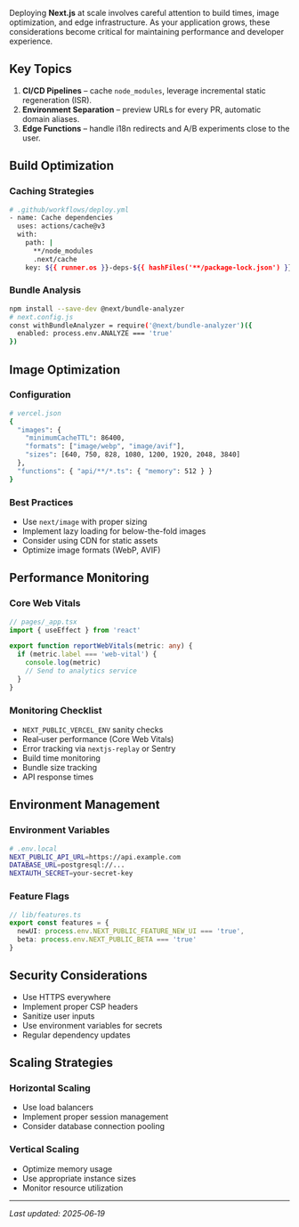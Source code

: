 Deploying **Next.js** at scale involves careful attention to build times, image optimization, and edge infrastructure. As your application grows, these considerations become critical for maintaining performance and developer experience.

## Key Topics

1. **CI/CD Pipelines** – cache `node_modules`, leverage incremental static regeneration (ISR).
2. **Environment Separation** – preview URLs for every PR, automatic domain aliases.
3. **Edge Functions** – handle i18n redirects and A/B experiments close to the user.

## Build Optimization

### Caching Strategies
```bash
# .github/workflows/deploy.yml
- name: Cache dependencies
  uses: actions/cache@v3
  with:
    path: |
      **/node_modules
      .next/cache
    key: ${{ runner.os }}-deps-${{ hashFiles('**/package-lock.json') }}
```

### Bundle Analysis
```bash
npm install --save-dev @next/bundle-analyzer
# next.config.js
const withBundleAnalyzer = require('@next/bundle-analyzer')({
  enabled: process.env.ANALYZE === 'true'
})
```

## Image Optimization

### Configuration
```bash
# vercel.json
{
  "images": {
    "minimumCacheTTL": 86400,
    "formats": ["image/webp", "image/avif"],
    "sizes": [640, 750, 828, 1080, 1200, 1920, 2048, 3840]
  },
  "functions": { "api/**/*.ts": { "memory": 512 } }
}
```

### Best Practices
- Use `next/image` with proper sizing
- Implement lazy loading for below-the-fold images
- Consider using CDN for static assets
- Optimize image formats (WebP, AVIF)

## Performance Monitoring

### Core Web Vitals
```typescript
// pages/_app.tsx
import { useEffect } from 'react'

export function reportWebVitals(metric: any) {
  if (metric.label === 'web-vital') {
    console.log(metric)
    // Send to analytics service
  }
}
```

### Monitoring Checklist

- `NEXT_PUBLIC_VERCEL_ENV` sanity checks
- Real‑user performance (Core Web Vitals)
- Error tracking via `nextjs-replay` or Sentry
- Build time monitoring
- Bundle size tracking
- API response times

## Environment Management

### Environment Variables
```bash
# .env.local
NEXT_PUBLIC_API_URL=https://api.example.com
DATABASE_URL=postgresql://...
NEXTAUTH_SECRET=your-secret-key
```

### Feature Flags
```typescript
// lib/features.ts
export const features = {
  newUI: process.env.NEXT_PUBLIC_FEATURE_NEW_UI === 'true',
  beta: process.env.NEXT_PUBLIC_BETA === 'true'
}
```

## Security Considerations

- Use HTTPS everywhere
- Implement proper CSP headers
- Sanitize user inputs
- Use environment variables for secrets
- Regular dependency updates

## Scaling Strategies

### Horizontal Scaling
- Use load balancers
- Implement proper session management
- Consider database connection pooling

### Vertical Scaling
- Optimize memory usage
- Use appropriate instance sizes
- Monitor resource utilization

---

_Last updated: 2025‑06‑19_
